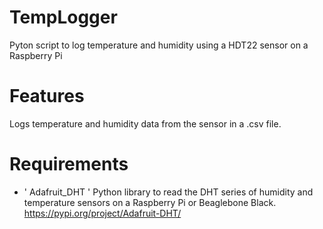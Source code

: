 # TempLogger
Pyton script to log temperature and humidity using a HDT22 sensor on a Raspberry Pi

# Features
Logs temperature and humidity data from the sensor in a .csv file.

# Requirements
- ' Adafruit_DHT ' Python library to read the DHT series of humidity and temperature sensors on a Raspberry Pi or Beaglebone Black. https://pypi.org/project/Adafruit-DHT/

